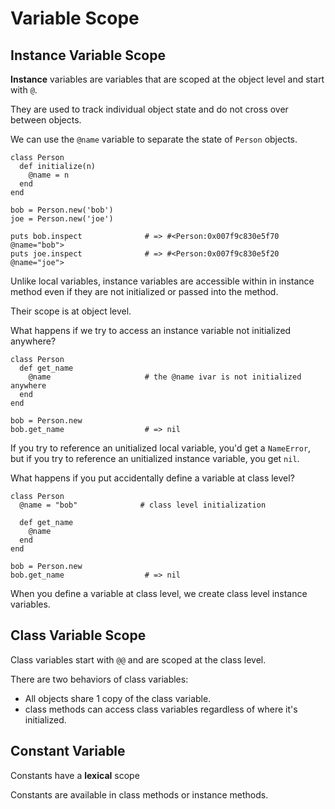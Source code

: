 <h1>Variable Scope</h1>

<h2>Instance Variable Scope</h2>

**Instance** variables are variables that are scoped at the object level and start with `@`.

They are used to track individual object state and do not cross over between objects.

We can use the `@name` variable to separate the state of `Person` objects.

```
class Person
  def initialize(n)
    @name = n
  end
end

bob = Person.new('bob')
joe = Person.new('joe')

puts bob.inspect              # => #<Person:0x007f9c830e5f70 @name="bob">
puts joe.inspect              # => #<Person:0x007f9c830e5f20 @name="joe">
```

Unlike local variables, instance variables are accessible within in instance method even if they are not 
initialized or passed into the method.

Their scope is at object level.

What happens if we try to access an instance variable not initialized anywhere?

```
class Person
  def get_name
    @name                     # the @name ivar is not initialized anywhere
  end
end

bob = Person.new
bob.get_name                  # => nil
```

If you try to reference an unitialized local variable, you'd get a `NameError`, but if you try to reference an
unitialized instance variable, you get `nil`.

What happens if you put accidentally define a variable at class level?

```
class Person
  @name = "bob"              # class level initialization

  def get_name
    @name
  end
end

bob = Person.new
bob.get_name                  # => nil
```

When you define a variable at class level, we create class level instance variables.

<h2>Class Variable Scope</h2>

Class variables start with `@@` and are scoped at the class level.

There are two behaviors of class variables:
- All objects share 1 copy of the class variable.
- class methods can access class variables regardless of where it's initialized.

<h2>Constant Variable</h2>

Constants have a **lexical** scope

Constants are available in class methods or instance methods.


